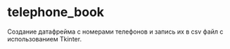 # telephone_book
Создание датафрейма с номерами телефонов и запись их в csv файл с использованием Tkinter.
